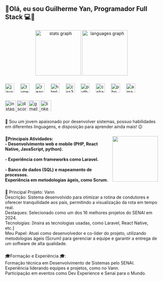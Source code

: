 <h2 align="left">📍Olá,  eu sou Guilherme Yan, Programador Full Stack 💻📍</h2>

###

<div align="center">
  <img src="https://github-readme-stats.vercel.app/api?username=guiyan10&hide_title=false&hide_rank=false&show_icons=true&include_all_commits=true&count_private=true&disable_animations=false&theme=dracula&locale=en&hide_border=false" height="150" alt="stats graph"  />
  <img src="https://github-readme-stats.vercel.app/api/top-langs?username=guiyan10&locale=en&hide_title=false&layout=compact&card_width=320&langs_count=5&theme=dracula&hide_border=false&custom_title=Linguagens%20mais%20usadas" height="150" alt="languages graph"  />
</div>

###

<div align="left">
  <img src="https://cdn.jsdelivr.net/gh/devicons/devicon/icons/javascript/javascript-original.svg" height="30" alt="javascript logo"  />
  <img width="12" />
  <img src="https://cdn.jsdelivr.net/gh/devicons/devicon/icons/typescript/typescript-original.svg" height="30" alt="typescript logo"  />
  <img width="12" />
  <img src="https://cdn.jsdelivr.net/gh/devicons/devicon/icons/react/react-original.svg" height="30" alt="react logo"  />
  <img width="12" />
  <img src="https://cdn.jsdelivr.net/gh/devicons/devicon/icons/html5/html5-original.svg" height="30" alt="html5 logo"  />
  <img width="12" />
  <img src="https://cdn.jsdelivr.net/gh/devicons/devicon/icons/css3/css3-original.svg" height="30" alt="css3 logo"  />
  <img width="12" />
  <img src="https://cdn.jsdelivr.net/gh/devicons/devicon/icons/python/python-original.svg" height="30" alt="python logo"  />
  <img width="12" />
  <img src="https://cdn.jsdelivr.net/gh/devicons/devicon/icons/csharp/csharp-original.svg" height="30" alt="csharp logo"  />
  <img width="12" />
  <img src="https://cdn.jsdelivr.net/gh/devicons/devicon/icons/php/php-original.svg" height="30" alt="php logo"  />
  <img width="12" />
  <img src="https://cdn.jsdelivr.net/gh/devicons/devicon/icons/amazonwebservices/amazonwebservices-line-wordmark.svg" height="30" alt="amazonwebservices logo"  />
</div>

###

<div align="left">
  <a href="https://www.instagram.com/guiyanxz/" target="_blank">
    <img src="https://img.shields.io/static/v1?message=Instagram&logo=instagram&label=&color=E4405F&logoColor=white&labelColor=&style=for-the-badge" height="35" alt="instagram logo"  />
  </a>
  <img src="https://img.shields.io/static/v1?message=Discord&logo=discord&label=&color=7289DA&logoColor=white&labelColor=&style=for-the-badge" height="35" alt="discord logo"  />
  <a href="guiyan.leite@gmail.com" target="_blank">
    <img src="https://img.shields.io/static/v1?message=Gmail&logo=gmail&label=&color=D14836&logoColor=white&labelColor=&style=for-the-badge" height="35" alt="gmail logo"  />
  </a>
  <a href="https://www.linkedin.com/in/guilherme-yan-dev/" target="_blank">
    <img src="https://img.shields.io/static/v1?message=LinkedIn&logo=linkedin&label=&color=0077B5&logoColor=white&labelColor=&style=for-the-badge" height="35" alt="linkedin logo"  />
  </a>
</div>

###

<p align="left">📍 Sou um jovem apaixonado por desenvolver sistemas, possuo habilidades em diferentes linguagens, e disposição para aprender ainda mais! 😉</p>

###

<img align="right" height="150" src="https://st3.depositphotos.com/10325396/17238/i/450/depositphotos_172385004-stock-photo-programming-code-abstract-technology-background.jpg"  />

###

<h4 align="left">📌Principais Atividades:<br>- Desenvolvimento web e mobile (PHP, React Native, JavaScript, python).<br><br>- Experiência com frameworks como Laravel.<br><br>- Banco de dados (SQL) e mapeamento de processos.<br>Experiência em metodologias ágeis, como Scrum.</h4>

###

<div align="left">
</div>

###

<div align="left">
</div>

###

<div align="left">
</div>

###

<p align="left">📌 Principal Projeto: Vann<br>Descrição: Sistema desenvolvido para otimizar a rotina de condutores e oferecer tranquilidade aos pais, permitindo a visualização da rota em tempo real.<br>Destaques: Selecionado como um dos 16 melhores projetos do SENAI em 2024.<br>Tecnologias: [Insira as tecnologias usadas, como Laravel, React Native, etc.]<br>Meu Papel: Atuei como desenvolvedor e co-líder do projeto, utilizando metodologias ágeis (Scrum) para gerenciar a equipe e garantir a entrega de um software de alta qualidade.</p>

###

<p align="left">🎓Formação e Experiência 🎓:<br>Formação técnica em Desenvolvimento de Sistemas pelo SENAI.<br>Experiência liderando equipes e projetos, como no Vann.<br>Participação em eventos como Dev Experience e Senai para o Mundo.</p>

###

